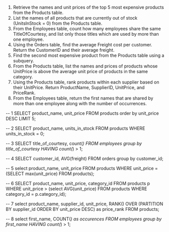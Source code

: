 1) Retrieve the names and unit prices of the top 5 most expensive products from the Products table.
2) List the names of all products that are currently out of stock (UnitsInStock = 0) from the Products table.
3) From the Employees table, count how many employees share the same TitleOfCourtesy, and list only those titles which are used by more than one employee.
4) Using the Orders table, find the average Freight cost per customer. Return the CustomerID and their average freight.
5) Find the second most expensive product from the Products table using a subquery.
6) From the Products table, list the names and prices of products whose UnitPrice is above the average unit price of products in the same category.
7) Using the Products table, rank products within each supplier based on their UnitPrice. Return ProductName, SupplierID, UnitPrice, and PriceRank.
8) From the Employees table, return the first names that are shared by more than one employee along with the number of occurrences.


-- 1
SELECT product_name, unit_price FROM products
order by unit_price DESC LIMIT 5;

-- 2
SELECT product_name, units_in_stock FROM products
WHERE units_in_stock = 0;

-- 3
SELECT title_of_courtesy, count(*) FROM employees
group by title_of_courtesy
HAVING count(*) > 1;

-- 4
SELECT customer_id, AVG(freight) FROM orders
group by customer_id;

-- 5 
select product_name, unit_price FROM products
WHERE unit_price = (SELECT max(unit_price) FROM products);

-- 6
SELECT product_name, unit_price, category_id FROM products p
WHERE unit_price > (select AVG(unit_price) FROM products WHERE category_id = p.category_id);

-- 7
select product_name,
       supplier_id, 
       unit_price, 
       RANK() OVER (PARTITION BY supplier_id ORDER BY unit_price DESC) 
       as price_rank
       FROM products;

-- 8
select first_name, COUNT(*) as occurences
FROM employees
group by first_name 
HAVING count(*) > 1;
